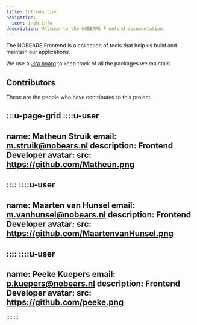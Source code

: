 ```yaml
---
title: Introduction
navigation:
  icon: i-ph:info
description: Welcome to the NOBEARS Frontend documentation.
---
```


The NOBEARS Frontend is a collection of tools that help us build and maintain our applications.

We use a [Jira board](https://nobears.atlassian.net/jira/software/c/projects/FE/boards/467) to keep track of all the packages we maintain

<!-- In it's core, this module uses the following packages/ modules:

- [Example Package](https://example.com) - The example package

## Features

- ... -->
<!-- ---
title: Guide
description: A guide to help you get started with NOBEARS Frontend.
navigation:
  icon: i-ph:book-open
---


Packages are named using the following naming convention:

`@nobears/<tech-stack>-<package-name>`

For the Nuxt UI layer, this would be `@nobears-front-end/nuxt-ui` -->

## Contributors

These are the people who have contributed to this project.

:::u-page-grid
::::u-user
---
name: Matheun Struik
email: m.struik@nobears.nl
description: Frontend Developer
avatar: 
  src: https://github.com/Matheun.png
---
::::
::::u-user
---
name: Maarten van Hunsel
email: m.vanhunsel@nobears.nl
description: Frontend Developer
avatar: 
  src: https://github.com/MaartenvanHunsel.png
---
::::
::::u-user
---
name: Peeke Kuepers
email: p.kuepers@nobears.nl
description: Frontend Developer
avatar: 
  src: https://github.com/peeke.png
---
::::
:::
